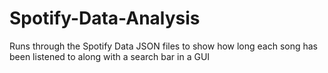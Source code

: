 # Spotify-Data-Analysis
Runs through the Spotify Data JSON files to show how long each song has been listened to along with a search bar in a GUI
